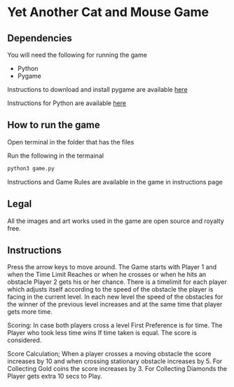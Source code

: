 # Yet Another Cat and Mouse Game

## Dependencies

You will need the following for running the game

- Python
- Pygame

Instructions to download and install pygame are available [here](https://www.pygame.org/wiki/GettingStarted)

Instructions for Python are available [here](https://www.python.org/downloads/)

## How to run the game

Open terminal in the folder that has the files

Run the following in the termainal

```bash
python3 game.py
```

Instructions and Game Rules are available in the game in instructions page

## Legal

All the images and art works used in the game are open source and royalty free.

## Instructions

Press the arrow keys to move around. The Game starts with Player 1 and when the Time Limit Reaches or when he crosses or when he hits an obstacle Player 2 gets his or her chance. There is a timelimit
for each player which adjusts itself according to the speed of the obstacle the player is facing in the current level. In each new level the speed of the obstacles for the winner of the previous level increases
and at the same time that player gets more time.

Scoring:
In case both players cross a level
First Preference is for time. The Player who took less time wins
If time taken is equal. The score is considered.

Score Calculation;
When a player crosses a moving obstacle the score increases by 10 and when crossing stationary obstacle increases by 5.
For Collecting Gold coins the score increases by 3.
For Collecting Diamonds the Player gets extra 10 secs to Play.
